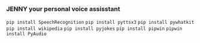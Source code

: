 ### JENNY your personal voice assisstant
`pip install SpeechRecognition`
`pip install pyttsx3`
`pip install pywhatkit`
`pip install wikipedia`
`pip install pyjokes`
`pip install pipwin`
`pipwin install PyAudio`
